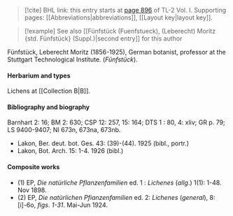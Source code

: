 > [!cite] BHL link: this entry starts at [page 896](https://www.biodiversitylibrary.org/page/33121027) of TL-2 Vol. I.
> Supporting pages: [[Abbreviations|abbreviations]], [[Layout key|layout key]].

> [!example] See also [[Fünfstück (Fuenfstueck), (Leberecht) Moritz {std. Fünfstück} (Suppl.)|second entry]] for this author

Fünfstück, Leberecht Moritz (1856-1925), German botanist, professor at the Stuttgart Technological Institute. (*Fünfstück*).

#### Herbarium and types

Lichens at [[Collection B|B]].

#### Bibliography and biography

Barnhart 2: 16; BM 2: 630; CSP 12: 257, 15: 164; DTS 1 : 80, 4: xliv; GR p. 79; LS 9400-9407; NI 673n, 673na, 673nb.
- Lakon, Ber. deut. bot. Ges. 43: (39)-(44). 1925 (bibl., portr.)
- Lakon, Bot. Arch. 15: 1-4. 1926 (bibl.)

#### Composite works

- (1) EP, *Die natürliche Pflanzenfamilien* ed. 1 : *Lichenes* (*allg*.) 1(1): 1-48. Nov 1898.
- (2) EP, *Die natürlichen Pfianzenfamilien* ed. 2: *Lichenes* (*general*), 8: \[i\]-6o, *figs*. *1-31*. Mai-Jun 1924.